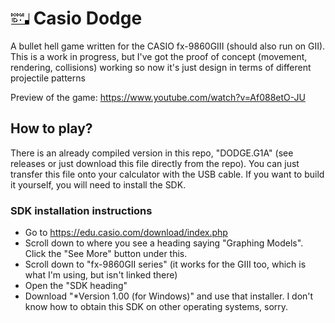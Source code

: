 # ![](MainIcon.bmp) Casio Dodge
 A bullet hell game written for the CASIO fx-9860GIII (should also run on GII).
 This is a work in progress, but I've got the proof of concept (movement, rendering, collisions) working so now it's just design in terms of different projectile patterns
 
Preview of the game: https://www.youtube.com/watch?v=Af088etO-JU

## How to play?
There is an already compiled version in this repo, "DODGE.G1A" (see releases or just download this file directly from the repo). You can just transfer this file onto your calculator with the USB cable.
If you want to build it yourself, you will need to install the SDK.
### SDK installation instructions
- Go to  https://edu.casio.com/download/index.php
- Scroll down to where you see a heading saying "Graphing Models". Click the "See More" button under this.
- Scroll down to "fx-9860GII series" (it works for the GIII too, which is what I'm using, but isn't linked there)
- Open the "SDK heading"
- Download "*Version 1.00 (for Windows)" and use that installer. I don't know how to obtain this SDK on other operating systems, sorry.
